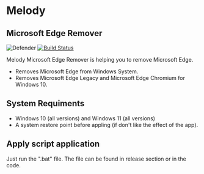 # Melody 
## Microsoft Edge Remover

![Defender](https://cdn.mos.cms.futurecdn.net/Q8BL6jhiaPNd9AVd4kaogK-970-80.png.webp)
[![Build Status](https://travis-ci.org/joemccann/dillinger.svg?branch=master)](https://travis-ci.org/joemccann/dillinger)

Melody Microsoft Edge Remover is helping you to remove Microsoft Edge.

- Removes Microsoft Edge from Windows System.
- Removes Microsoft Edge Legacy and Microsoft Edge Chromium for Windows 10.

## System Requiments

 - Windows 10 (all versions) and Windows 11 (all versions)
- A system restore point before appling (if don't like the effect of the app).

## Apply script application

Just run the ".bat" file. The file can be found in release section or in the code.
